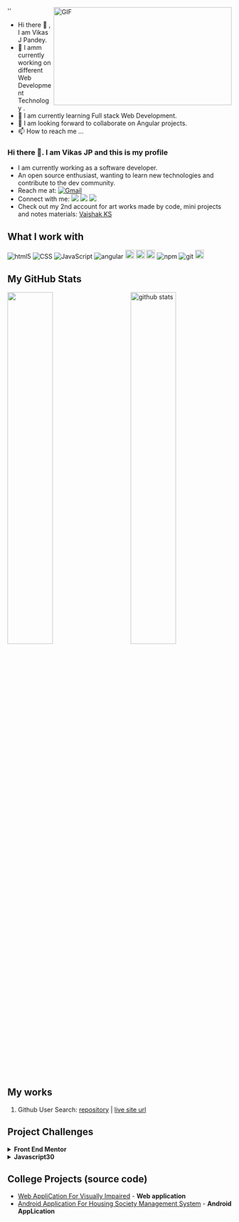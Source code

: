 
 <img align="right" alt="GIF" src="https://github.com/abhisheknaiidu/abhisheknaiidu/blob/master/code.gif?raw=true" width="400" height="220" />''
 
- Hi there 👋 , I am Vikas J Pandey.
- 👀 I amm currently working on different Web Development Technology .
- 🌱 I am currently learning Full stack Web Development. 
- 💞️ I am looking forward  to collaborate on Angular projects.
- 📫 How to reach me ...
 
### Hi there 👋. I am Vikas JP and this is my profile

- I am currently working as a software developer.
- An open source enthusiast, wanting to learn new technologies and contribute to the dev community.
- Reach me at: <a href="vikas.pandey9969@gmail.com">![Gmail](https://img.shields.io/badge/Gmail-D14836?style=for-the-badge&logo=gmail&logoColor=white)</a>
- Connect with me:
[![](https://img.shields.io/badge/linkedin-%230077B5.svg?&style=for-the-badge&logo=linkedin&logoColor=white0e76a8)](https://www.linkedin.com/in/vikas-pandey-24a9341b7/)
[![](https://img.shields.io/badge/twitter-%230077B5.svg?&style=for-the-badge&logo=twitter&logoColor=white&color=00acee)](https://twitter.com/vikaspa10411149) 
[![](https://img.shields.io/badge/Codepen-000000?style=for-the-badge&logo=codepen&logoColor=white)]() 
- Check out my 2nd account for art works made by code, mini projects and notes materials: [Vaishak KS](https://github.com/vikaspandey170997)

## What I work with
<p>
  <img alt="html5" src="https://img.shields.io/badge/-HTML5-E34F26?style=flat-square&logo=html5&logoColor=white" />
  <img alt="CSS" src="https://img.shields.io/badge/CSS%20-%231572B6.svg?style=flat-square&logo=css3&logoColor=white" />
  <img alt="JavaScript" src="https://img.shields.io/badge/JavaScript%20-%23F7DF1E.svg?style=flat-square&logo=javascript&logoColor=black" />
  <img alt="angular" src="https://img.shields.io/badge/-Angular-DD0031?style=flat-square&logo=angular&logoColor=white" />
  <img alt="bootstrap" src="https://img.shields.io/badge/Bootstrap-563D7C?style=for-the-badge&logo=bootstrap&logoColor=white" height=20 />
  <img alt="Typescript" src="https://img.shields.io/badge/TypeScript-007ACC?style=for-the-badge&logo=typescript&logoColor=white" height=20 />
  <img alt="JQuery" src="https://img.shields.io/badge/jQuery-0769AD?style=for-the-badge&logo=jquery&logoColor=white" height=20 />
  <img alt="npm" src="https://img.shields.io/badge/-NPM-CB3837?style=flat-square&logo=npm&logoColor=white" />
  <img alt="git" src="https://img.shields.io/badge/-Git-F05032?style=flat-square&logo=git&logoColor=white" />
  <img alt="Markdown" src=https://img.shields.io/badge/Markdown-000000?style=for-the-badge&logo=markdown&logoColor=white" height=20 />
</p>

## My GitHub Stats
<img src="https://github-readme-stats.vercel.app/api?username=vikaspandey170997&show_icons=true&theme=gotham" alt="github stats" width="45%" align="right"/>
<img src="https://github-readme-streak-stats.herokuapp.com/?user=vikaspandey170997&theme=dark" width="45%" />

## My works
1. Github User Search: 
   [repository]()  |  [live site url]()                                                                                          

## Project Challenges                                                                                              
  <details>
  <summary>
  <strong> Front End Mentor </strong>
  </summary>
      <ul>                                                               
      </ul>
  </details>    
                                                                        
  <details>
  <summary>
  <strong> Javascript30 </strong>
  </summary>
      <ul>
       <li><a href="">Drum Kit</a></li>
       <li><a href="">JS Clock</a></li>
       <li><a href="">Update CSS Variables</a></li>
      </ul>
  </details>                                                                                                                                             

## College Projects (source code)
  - [Web AppliCation For Visually Impaired]() - **Web application**
  - [Android Application For Housing Society Management System]() - **Android AppLication**

[comment]: <> (free icons: https://simpleicons.org/)

